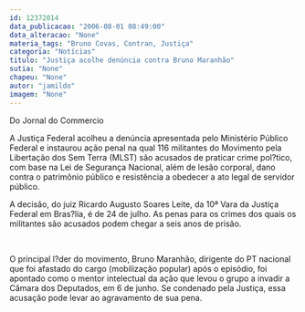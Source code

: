 ```yaml
---
id: 12372014
data_publicacao: "2006-08-01 08:49:00"
data_alteracao: "None"
materia_tags: "Bruno Covas, Contran, Justiça"
categoria: "Notícias"
titulo: "Justiça acolhe denúncia contra Bruno Maranhão"
sutia: "None"
chapeu: "None"
autor: "jamildo"
imagem: "None"
---
```

<p>Do Jornal do Commercio</p>

<p>A Justi&ccedil;a Federal acolheu a den&uacute;ncia apresentada pelo Minist&eacute;rio P&uacute;blico Federal e instaurou a&ccedil;&atilde;o penal na qual 116 militantes do Movimento pela Liberta&ccedil;&atilde;o dos Sem Terra (MLST) s&atilde;o acusados de praticar crime pol?tico, com base na Lei de Seguran&ccedil;a Nacional, al&eacute;m de les&atilde;o corporal, dano contra o patrim&ocirc;nio p&uacute;blico e resist&ecirc;ncia a obedecer a ato legal de servidor p&uacute;blico.</p>

<p>A decis&atilde;o, do juiz Ricardo Augusto Soares Leite, da 10&ordf; Vara da Justi&ccedil;a Federal em Bras?lia, &eacute; de 24 de julho. As penas para os crimes dos quais os militantes s&atilde;o acusados podem chegar a seis anos de pris&atilde;o.</p>

<p>&nbsp;</p>

<p>O principal l?der do movimento, Bruno Maranh&atilde;o, dirigente do PT nacional que foi afastado do cargo (mobiliza&ccedil;&atilde;o popular) ap&oacute;s o epis&oacute;dio, foi apontado como o mentor intelectual da a&ccedil;&atilde;o que levou o grupo a invadir a C&acirc;mara dos Deputados, em 6 de junho. Se condenado pela Justi&ccedil;a, essa acusa&ccedil;&atilde;o pode levar ao agravamento de sua pena.</p>
